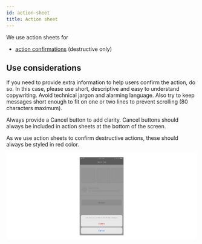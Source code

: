 ```yaml
---
id: action-sheet
title: Action sheet
---
```


We use action sheets for

* [action confirmations](../feedback-scenarios/action-confirmation.md) \(destructive only\)

## Use considerations

If you need to provide extra information to help users confirm the action, do so. In this case, please use short, descriptive and easy to understand copywriting. Avoid technical jargon and alarming language. Also try to keep messages short enough to fit on one or two lines to prevent scrolling \(80 characters maximum\).

Always provide a Cancel button to add clarity. Cancel buttons should always be included in action sheets at the bottom of the screen.

As we use action sheets to confirm destructive actions, these should always be styled in red color. 

![](../../../img/ios_actionsheet.jpg)

